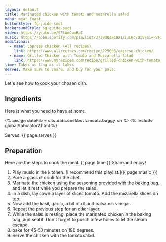 ```yaml
---
layout: default
title: Marinated chicken with tomato and mozarella salad
menu: meat feast
buttonStyle: fg-guide-sect
backgroundStyle: bg-guide-sect
video: https://youtu.be/SFtWmCwxBpI
music: https://open.spotify.com/playlist/37i9dQZF1DX1riuLHc7Ui5?si=P7Fz8s18QQKamfbkYGBJ_w
additional:
  - name: Caprese chicken (All recipes)
    link: https://www.allrecipes.com/recipe/229605/caprese-chicken/
  - name: Grilled Chicken with Tomato and Mozzarella Salad
    link: https://www.myrecipes.com/recipe/grilled-chicken-with-tomato-mozzarella-salad
time: Takes as long as it takes.
serves: Make sure to share, and buy for your pals.
---
```


Let's see how to cook your chosen dish.
<!-- excerpt-end -->

## Ingredients

Here is what you need to have at home.

{% assign dataFile = site.data.cookbook.meats.baggy-ch %}
{% include global/tabulator2.html %}


Serves: {{ page.serves }}

## Preparation

Here are the steps to cook the meal. {{ page.time }} Share and enjoy!

1. Play music in the kitchen. [I recommend this playlist.]({{ page.music }})
2. Pore a glass of drink for the chef.
3. Marinate the chicken using the seasoning provided with the baking bag, and let it rest while you prepare the salad.
4. In a dish, lay down a layer of sliced tomato. Add the mozarella slices on top.
5. Now add the basil, garlic, a bit of oil and balsamic vinegar. 
6. Repeat the previous step for an other layer.
7. While the salad is resting, place the marinated chicken in the baking bag, and seal it. Don't forget to punch a few holes to let the steam escape.
8. bake for 45-50 minutes on 180 degrees.
9. Serve the chicken with the tomato salad.